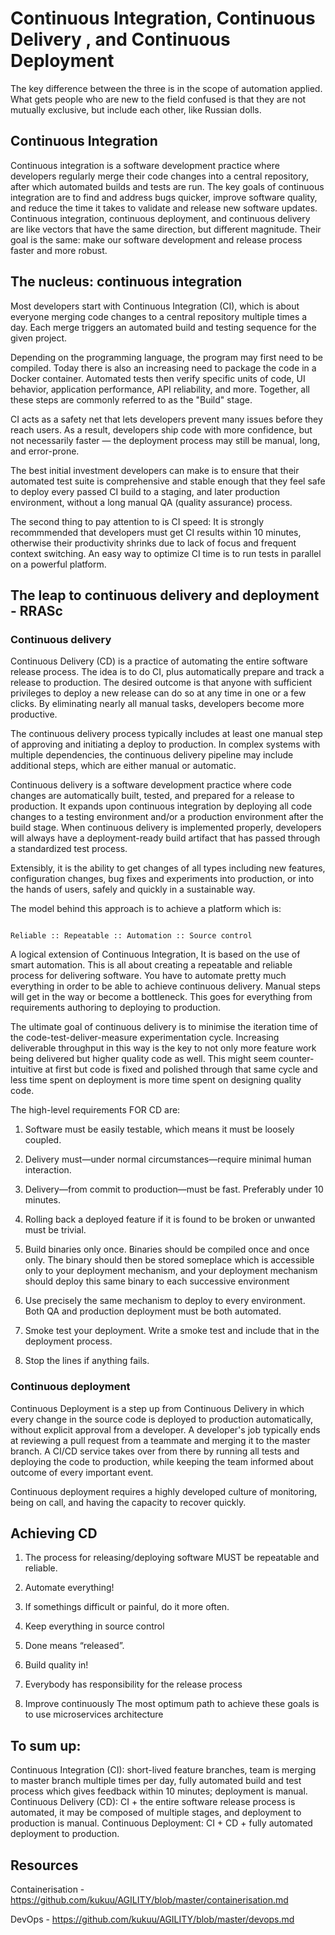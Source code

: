 
# Continuous Integration, Continuous Delivery , and Continuous Deployment

The key difference between the three is in the scope of automation applied. What gets people who are new to the field confused is that they are not mutually exclusive, but include each other, like Russian dolls.

## Continuous Integration

Continuous integration is a software development practice where developers regularly merge their code changes into a central repository, after which automated builds and tests are run. The key goals of continuous integration are to find and address bugs quicker, improve software quality, and reduce the time it takes to validate and release new software updates.
Continuous integration, continuous deployment, and continuous delivery are like vectors that have the same direction, but different magnitude. Their goal is the same: make our software development and release process faster and more robust.

## The nucleus: continuous integration

Most developers start with Continuous Integration (CI), which is about everyone merging code changes to a central repository multiple times a day. Each merge triggers an automated build and testing sequence for the given project.

Depending on the programming language, the program may first need to be compiled. Today there is also an increasing need to package the code in a Docker container. Automated tests then verify specific units of code, UI behavior, application performance, API reliability, and more. Together, all these steps are commonly referred to as the "Build" stage.

CI acts as a safety net that lets developers prevent many issues before they reach users. As a result, developers ship code with more confidence, but not necessarily faster — the deployment process may still be manual, long, and error-prone.

The best initial investment developers can make is to ensure that their automated test suite is comprehensive and stable enough that they feel safe to deploy every passed CI build to a staging, and later production environment, without a long manual QA (quality assurance) process.

The second thing to pay attention to is CI speed: It is strongly recommmended that developers must get CI results within 10 minutes, otherwise their productivity shrinks due to lack of focus and frequent context switching. An easy way to optimize CI time is to run tests in parallel on a powerful platform.


## The leap to continuous delivery and deployment - RRASc

### Continuous delivery
Continuous Delivery (CD) is a practice of automating the entire software release process. The idea is to do CI, plus automatically prepare and track a release to production. The desired outcome is that anyone with sufficient privileges to deploy a new release can do so at any time in one or a few clicks. By eliminating nearly all manual tasks, developers become more productive.

The continuous delivery process typically includes at least one manual step of approving and initiating a deploy to production. In complex systems with multiple dependencies, the continuous delivery pipeline may include additional steps, which are either manual or automatic.

Continuous delivery is a software development practice where code changes are automatically built, tested, and prepared for a release to production. It expands upon continuous integration by deploying all code changes to a testing environment and/or a production environment after the build stage. When continuous delivery is implemented properly, developers will always have a deployment-ready build artifact that has passed through a standardized test process.

Extensibly, it is  the ability to get changes of all types including new features, configuration changes, bug fixes and experiments into production, or into the hands of users, safely and quickly in a sustainable way.

The model behind this approach is to achieve a platform which is:

```

Reliable :: Repeatable :: Automation :: Source control

```

A logical extension of Continuous Integration, It is based on the use of smart automation. This is all about creating a repeatable and reliable process for delivering software. You have to automate pretty much everything in order to be able to achieve continuous delivery. Manual steps will get in the way or become a bottleneck. This goes for everything from requirements authoring to deploying to production.

The ultimate goal of continuous delivery is to minimise the iteration time of the code-test-deliver-measure experimentation cycle. Increasing deliverable throughput in this way is the key to not only more feature work being delivered but higher quality code as well. This might seem counter-intuitive at first but code is fixed and polished through that same cycle and less time spent on deployment is more time spent on designing quality code.

The high-level requirements FOR CD are:

1. Software must be easily testable, which means it must be loosely coupled.

2. Delivery must—under normal circumstances—require minimal human interaction.

3. Delivery—from commit to production—must be fast. Preferably under 10 minutes.

4. Rolling back a deployed feature if it is found to be broken or unwanted must be trivial.

5. Build binaries only once. Binaries should be compiled once and once only. 
   The binary should then be stored someplace which is accessible only to your deployment mechanism, 
   and your deployment mechanism should deploy this same binary to each successive environment

6. Use precisely the same mechanism to deploy to every environment. Both QA and production
   deployment must be both automated.

7. Smoke test your deployment. Write a smoke test and include that in the deployment process.

8. Stop the lines if anything fails.

### Continuous deployment
Continuous Deployment is a step up from Continuous Delivery in which every change in the source code is deployed to production automatically, without explicit approval from a developer. A developer's job typically ends at reviewing a pull request from a teammate and merging it to the master branch. A CI/CD service takes over from there by running all tests and deploying the code to production, while keeping the team informed about outcome of every important event.

Continuous deployment requires a highly developed culture of monitoring, being on call, and having the capacity to recover quickly.


## Achieving CD

1. The process for releasing/deploying software MUST be repeatable and reliable. 

2. Automate everything!

3. If somethings difficult or painful, do it more often.

4. Keep everything in source control

5. Done means “released”.

6. Build quality in! 

7. Everybody has responsibility for the release process

8. Improve continuously
The most optimum path to achieve these goals is to use microservices architecture


## To sum up:

Continuous Integration (CI): short-lived feature branches, team is merging to master branch multiple times per day, fully automated build and test process which gives feedback within 10 minutes; deployment is manual.
Continuous Delivery (CD): CI + the entire software release process is automated, it may be composed of multiple stages, and deployment to production is manual.
Continuous Deployment: CI + CD + fully automated deployment to production.


## Resources

Containerisation - https://github.com/kukuu/AGILITY/blob/master/containerisation.md

DevOps - https://github.com/kukuu/AGILITY/blob/master/devops.md


